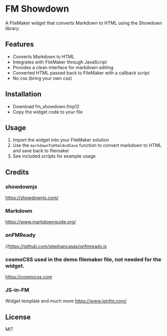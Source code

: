 # FM Showdown

A FileMaker widget that converts Markdown to HTML using the Showdown library.

## Features

- Converts Markdown to HTML
- Integrates with FileMaker through JavaScript
- Provides a clean interface for markdown editing
- Converted HTML passed back to FileMaker with a callback script
- No css (bring your own css)

## Installation

 - Download fm_showdown.fmp12
 - Copy the widget code to your file


## Usage

1. Import the widget into your FileMaker solution
2. Use the `markdownToHtmlAndSave` function to convert markdown to HTML and save back to filemaker
3. See included scripts for example usage

## Credits

### showdownjs
https://showdownjs.com/

### Markdown
https://www.markdownguide.org/

### onFMReady
//https://github.com/stephancasas/onfmready.js

### cosmoCSS used in the demo filemaker file, not needed for the widget.
https://cosmocss.com

### JS-in-FM
Widget template and much more
https://www.jsinfm.com/

## License

MIT
